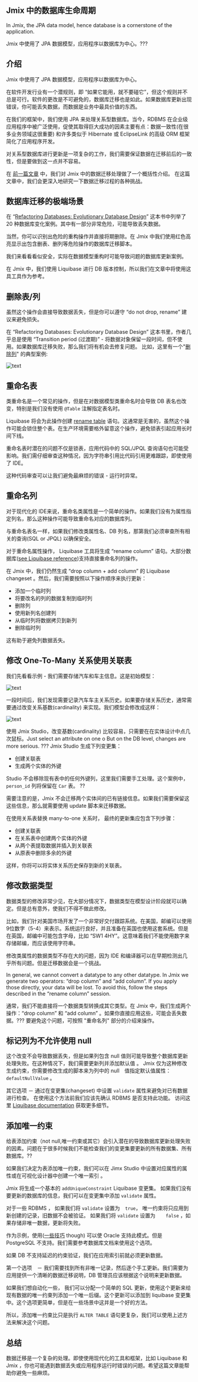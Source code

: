 ## Jmix 中的数据库生命周期

In Jmix, the JPA data model, hence database is a cornerstone of the application.

 Jmix 中使用了 JPA 数据模型，应用程序以数据库为中心。???


## 介绍

Jmix 中使用了 JPA 数据模型，应用程序以数据库为中心。

在软件开发行业有一个潜规则，即 “如果它能用，就不要碰它”，但这个规则并不总是可行。软件的更改是不可避免的，数据库迁移也是如此。如果数据库更新出现错误，你可能丢失数据，而数据是业务中最具价值的东西。

在我们的框架中，我们使用 JPA 来处理关系型数据库。当今，RDBMS 在企业级应用程序中被广泛使用，促使其取得巨大成功的因素主要有点：数据一致性(在很多业务领域这很重要) 和许多类似于 Hibernate 或 EclipseLink 的高级 ORM 框架简化了应用程序开发。

对关系型数据库进行更新是一项复杂的工作，我们需要保证数据在迁移前后的一致性，但是要做到这一点并不容易。

在 [前一篇文章](https://www.jmix.io/blog/database-lifecycle-in-jmix/) 中，我们对 Jmix 中的数据迁移处理做了一个概括性介绍。 在这篇文章中，我们会更深入地研究一下数据迁移过程的各种挑战。


## 数据库迁移的极端场景

在 “[Refactoring Databases: Evolutionary Database Design](https://www.amazon.com/Refactoring-Databases-Evolutionary-paperback-Addison-Wesley/dp/0321774515/)” 这本书中列举了 20 种数据库变化案例。其中有一部分非常危险，可能导致丢失数据。

当然，你可以识别出危险的重构操作并直接将期删除。在 Jmix 中我们使用红色高亮显示出包含删表、删列等危险操作的数据库迁移脚本。

我们来看看看似安全，实际在数据模型重构时可能导致问题的数据库更新案例。

在 Jmix 中，我们使用 Liquibase 进行 DB 版本控制，所以我们在文章中将使用这具工具作为参考。

## 删除表/列

虽然这个操作会直接导致数据丢失，但是你可以遵守 “do not drop, rename” 建议来避免损失。

在 “Refactoring Databases: Evolutionary Database Design”  这本书里，作者几乎总是使用 “Transition period (过渡期)” - 将数据对象保留一段时间，但不使用。如果数据库迁移失败，那么我们将有机会去修复问题。 比如，这里有一个"[删除列](https://databaserefactoring.com/RemoveColumn.html)" 的典型案例:

![text]({{strapiUrl}}/uploads/blog_img_ca57c30139.png)


## 重命名表

类重命名是一个常见的操作，但是在对数据模型类重命名时会导致 DB 表名也改变，特别是我们没有使用 `@Table` 注解指定表名时。

Liquibase 将会为此操作创建 [rename table](https://docs.liquibase.com/change-types/community/rename-table.html) 语句。这通常是无害的，虽然这个操作可能会锁住整个表。在生产环境需要格外留意这个操作，避免锁表引起应用长时间下线。

重命名表时潜在的问题不仅是锁表，应用代码中的 SQL/JPQL 查询语句也可能受影响。我们需仔细审查这种情况，因为字符串引用比代码引用更难跟踪，即使使用了 IDE。

这种代码审查可以让我们避免最麻烦的错误 - 运行时异常。


## 重命名列

对于现代化的 IDE来说，重命名类属性是一个简单的操作。如果我们没有为属性指定列名，那么这种操作可能导致重命名对应的数据库列。

与重命名表名一样，如果我们修改类属性名、DB 列名，那第我们必须审查所有相关的查询(SQL or JPQL)  以确保安全。


对于重命名属性操作， Liquibase 工具将生成 “rename column” 语句。大部分数据库([see Liquibase reference](https://docs.liquibase.com/change-types/community/rename-column.html))支持直接重命名列的操作。


在 Jmix 中，我们仍然生成 “drop column + add column” 的 Liquibase changeset 。然后，我们需要按照以下操作顺序来执行更新：
- 添加一个临时列
- 将要改名的列的数据复制到临时列
- 删除列
- 使用新列名创建列
- 从临时列将数据拷贝到新列
- 删除临时列

这有助于避免列数据丢失。


## 修改 One-To-Many 关系使用关联表


我们先看看示例 - 我们需要存储汽车和车主信息。这是初始模型：

![text]({{strapiUrl}}/uploads/blog_img_2_6b6243fe7f.png)


一段时间后，我们发现需要记录汽车车主关系历史。如果要存储关系历史，通常需要通过改变关系基数(cardinality) 来实现。我们模型会修改成这样：


![text]({{strapiUrl}}/uploads/blog_img_3_1f173724a3.png)

使用 Jmix Studio，改变基数(cardinality) 比较容易，只需要在在实体设计中点几次鼠标。Just select an attribute on one o But on the DB level, changes are more serious. ???     Jmix Studio 生成下列变更集：
-  创建关联表
-  生成两个实体的外键


Studio 不会移除现有表中的任何外键列，这里我们需要手工处理。这个案例中， `person_id` 列将保留在 `Car` 表。 ??  

需要注意的是，Jmix 不会迁移两个实体间的已有链接信息。如果我们需要保留这这些信息，那么就需要使用 update 脚本来迁移数据。 

在使用关系表替换 many-to-one 关系时， 最终的更新集应包含下列步骤：

- 创建关联表
- 在关系表中创建两个实体的外键
- 从两个表提取数据并插入到关联表
- 从原表中删除多余的外键

这样，你将可以将实体关系历史保存到新的关联表。


## 修改数据类型

数据类型的修改非常少见，在大部分情况下，数据类型在模型设计阶段就可以确定。但是总有意外，使我们不得不做此修改。


比如，我们针对美国市场开发了一个非常好交付跟踪系统。在美国，邮编可以使用9位数字（5-4）来表示。系统运行良好，并且准备在英国也使用这套系统。但是在英国，邮编中可能包含字母，比如 “SW1 4HY”。这意味着我们不能使用数字来存储邮编，而应该使用字符串。 
 
修改类属性的数据类型不存在大的问题，因为 IDE 和编译器可以在早期检测出几乎所有问题。但是迁移数据会是一个挑战。


In general, we cannot convert a datatype to any other datatype. In Jmix we generate two operators: “drop column” and “add column”. If you apply those directly, your data will be lost. To avoid this, follow the steps described in the “rename column” session.

通常，我们不能直接将一个数据类型转换成其它类型。在 Jmix 中，我们生成两个操作：“drop column” 和 “add column” 。如果你直接应用这些，可能会丢失数据。???  要避免这个问题，可按照 "重命名列" 部分的介绍来操作。


## 标记列为不允许使用 null 

这个改变不会导致数据丢失，但是如果列包含 null 值则可能导致整个数据库更新处理失败。在这种情况下，我们需要更新列并添加默认值 。
Jmix 仅为这种修改生成约束，你需要修改生成的脚本来为列中的 null　值指定默认值属性： `defaultNullValue` 。

其它选项 － 通过在变更集(changeset) 中设置 `validate`  属性来避免对已有数据进行检查。 在使用这个方法前我们应该先确认 RDBMS 是否支持此功能。  访问这里 [Liquibase documentation](https://docs.liquibase.com/change-types/community/add-not-null-constraint.html ) 获取更多细节。

## 添加唯一约束


给表添加约束（not null,唯一约束或其它）会引入潜在的导致数据库更新处理失败的因素。问题在于很多时候我们不能检查我们的变更集要更新的所有数据集、所有数据库。??

如果我们决定为表添加唯一约束，我们可以在 Jimx Studio 中设置对应属性的属性或在可视化设计器中创建一个唯一索引 。

Jmix 将生成一个基本的 `addUniqueConstraint` Liquibase 变更集。 如果我们没有要更新的数据库的信息，我们可以在变更集中添加 `validate` 属性。

对于一些 RDBMS ， 如果我们将 `validate` 设置为　`true`， 唯一约束将只应用到新创建的记录，旧数据不会被验证。 如果我们将 `validate` 设置为　　`false` ，如果存储非唯一数据，更新将失败。

作为示例，使用([一些技巧](https://stackoverflow.com/a/42903246/3136181) though) 可以使 Oracle 支持此模式。但是  PostgreSQL 不支持。我们需要参考数据库文档来使用这个选项。


如果 DB 不支持延迟的约束验证，我们在应用索引前就必须更新数据。


第一个选项　－ 我们需要找到所有非唯一记录，然后逐个手工更新。我们需要为应用提供一个清晰的数据迁移说明，DB 管理员应该根据这个说明来更新数据。

如果我们想自动化一些， 我们可以分配一个简单的 SQL 更新，使用这个更新来给现有数据的唯一约束列添加一个唯一后缀。这个更新可以添加到 liquibase 变更集中。这个选项更简单，但是在一些场景中这并是一个好的方法。

所以，添加唯一约束比只是执行 `ALTER TABLE` 语句更复杂，我们可以使用上述方法来解决这个问题。

## 总结

数据迁移是一个复杂的处理。即使使用现代化的工具和框架，比如 Liquibase 和  Jmix ，你也可能遇到数据丢失或应用程序运行时错误的问题。希望这篇文章能帮助你避免一些麻烦。
